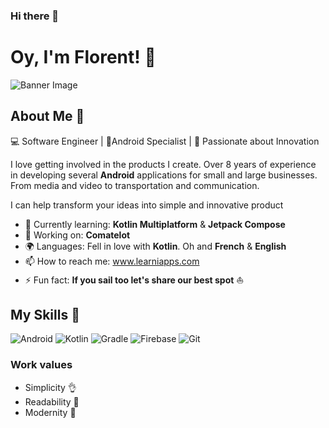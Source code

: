### Hi there 👋

<!--
**FlorentDambreville/FlorentDambreville** is a ✨ _special_ ✨ repository because its `README.md` (this file) appears on your GitHub profile.

Here are some ideas to get you started:

- 🔭 I’m currently working on ...
- 🌱 I’m currently learning ...
- 👯 I’m looking to collaborate on ...
- 🤔 I’m looking for help with ...
- 💬 Ask me about ...
- 📫 How to reach me: ...
- 😄 Pronouns: ...
- ⚡ Fun fact: ...
-->

# Oy, I'm Florent! 🌊

![Banner Image](your_banner_image_url_here)

## About Me 🚀

💻 Software Engineer | 📱Android Specialist | 🚀 Passionate about Innovation

I love getting involved in the products I create. 
Over 8 years of experience in developing several **Android** applications for small and large businesses. From media and video to transportation and communication. 

I can help transform your ideas into simple and innovative product


- 🌱 Currently learning: **Kotlin Multiplatform** & **Jetpack Compose**
- 🔭 Working on: **Comatelot**
- 🌍 Languages: Fell in love with **Kotlin**. Oh and **French** & **English**
- 📫 How to reach me: www.learniapps.com
- ⚡ Fun fact: **If you sail too let's share our best spot** ⛵️

## My Skills 🧠
![Android](https://img.shields.io/badge/Android-3DDC84?style=for-the-badge&logo=android&logoColor=white)
![Kotlin](https://img.shields.io/badge/Kotlin-B125EA&style=for-the-badge&logo=kotlin&logoColor=white)
![Gradle](https://img.shields.io/badge/gradle-02303A?style=for-the-badge&logo=gradle&logoColor=white)
![Firebase](https://img.shields.io/badge/firebase-ffca28?style=for-the-badge&logo=firebase&logoColor=black)
![Git](https://img.shields.io/badge/GIT-E44C30?style=for-the-badge&logo=git&logoColor=white)

### Work values
- Simplicity 👌
- Readability 📖
- Modernity 🚀

<!--
## Featured Projects 💻

### [Project 1 Title](project_1_link)

![Project 1 Screenshot](project_1_screenshot_url)

**[Project 1 Title]** is a **[brief project description]** built with **[technologies used]**. This project demonstrates my ability to **[skills demonstrated by the project]**. You can check out the repository [here](project_1_repository_link).

### [Project 2 Title](project_2_link)

![Project 2 Screenshot](project_2_screenshot_url)

**[Project 2 Title]** is a **[brief project description]** built with **[technologies used]**. This project showcases my skills in **[skills demonstrated by the project]**. You can check out the repository [here](project_2_repository_link).
-->


